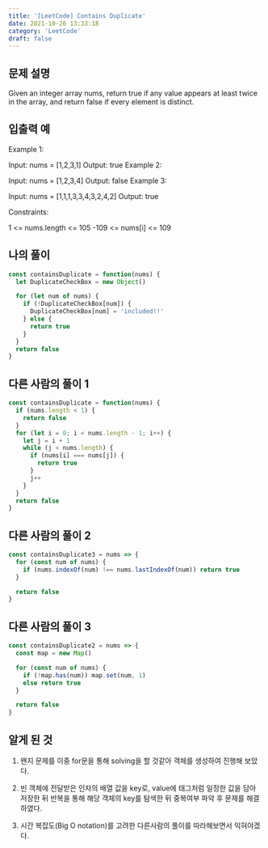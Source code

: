 ```yaml
---
title: '[LeetCode] Contains Duplicate'
date: 2021-10-26 13:33:18
category: 'LeetCode'
draft: false
---
```


## 문제 설명

Given an integer array nums, return true if any value appears at least twice in the array, and return false if every element is distinct.

## 입출력 예

Example 1:

Input: nums = [1,2,3,1]
Output: true
Example 2:

Input: nums = [1,2,3,4]
Output: false
Example 3:

Input: nums = [1,1,1,3,3,4,3,2,4,2]
Output: true

Constraints:

1 <= nums.length <= 105
-109 <= nums[i] <= 109

## 나의 풀이

```javascript
const containsDuplicate = function(nums) {
  let DuplicateCheckBox = new Object()

  for (let num of nums) {
    if (!DuplicateCheckBox[num]) {
      DuplicateCheckBox[num] = 'included!!'
    } else {
      return true
    }
  }
  return false
}
```

## 다른 사람의 풀이 1

```javascript
const containsDuplicate = function(nums) {
  if (nums.length < 1) {
    return false
  }
  for (let i = 0; i < nums.length - 1; i++) {
    let j = i + 1
    while (j < nums.length) {
      if (nums[i] === nums[j]) {
        return true
      }
      j++
    }
  }
  return false
}
```

## 다른 사람의 풀이 2

```javascript
const containsDuplicate3 = nums => {
  for (const num of nums) {
    if (nums.indexOf(num) !== nums.lastIndexOf(num)) return true
  }

  return false
}
```

## 다른 사람의 풀이 3

```javascript
const containsDuplicate2 = nums => {
  const map = new Map()

  for (const num of nums) {
    if (!map.has(num)) map.set(num, 1)
    else return true
  }

  return false
}
```

## 알게 된 것

1. 왠지 문제를 이중 for문을 통해 solving을 할 것같아 객체를 생성하여 진행해 보았다.

2. 빈 객체에 전달받은 인자의 배열 값을 key로, value에 태그처럼 일정한 값을 담아 저장한 뒤 반복을 통해 해당 객체의 key를 탐색한 뒤 중복여부 파악 후 문제를 해결하였다.

3. 시간 복잡도(Big O notation)를 고려한 다른사람의 풀이를 따라해보면서 익혀야겠다.
